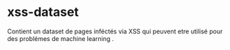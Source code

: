 # xss-dataset
Contient un dataset de pages inféctés via XSS qui peuvent etre utilisé pour des problémes de machine learning .

